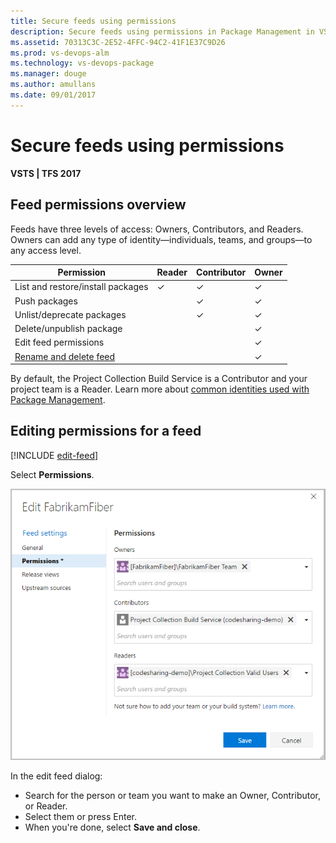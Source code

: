 ```yaml
---
title: Secure feeds using permissions
description: Secure feeds using permissions in Package Management in VSTS or Team Foundation Server
ms.assetid: 70313C3C-2E52-4FFC-94C2-41F1E37C9D26
ms.prod: vs-devops-alm
ms.technology: vs-devops-package
ms.manager: douge
ms.author: amullans
ms.date: 09/01/2017
---
```


# Secure feeds using permissions

**VSTS | TFS 2017**

## Feed permissions overview
Feeds have three levels of access: Owners, Contributors, and Readers. Owners can add any type of identity&mdash;individuals, teams, and groups&mdash;to any access level.

| Permission | Reader | Contributor | Owner |
| ---------- | ------ | ----------- | ----- |
| List and restore/install packages             | &#x2713; | &#x2713; | &#x2713; |
| Push packages                                 |          | &#x2713; | &#x2713; |
| Unlist/deprecate packages                     |          | &#x2713; | &#x2713; |
| Delete/unpublish package                      |          |          | &#x2713; |
| Edit feed permissions                         |          |          | &#x2713; | 
| [Rename and delete feed](edit-feed.md)        |          |          | &#x2713; |

By default, the Project Collection Build Service is a Contributor and your project team is a Reader.
Learn more about [common identities used with Package Management](common-identities.md).

<a name="edit-permissions"></a>

## Editing permissions for a feed

[!INCLUDE [edit-feed](../_shared/edit-feed.md)]

Select **Permissions**.

![Editing a feed's permissions](_img/editfeeddialog1.png)

In the edit feed dialog:
- Search for the person or team you want to make an Owner, Contributor, or Reader.
- Select them or press Enter. 
- When you're done, select **Save and close**.